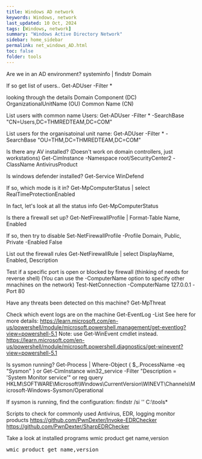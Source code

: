 ```yaml
---
title: Windows AD network
keywords: Windows, network
last_updated: 10 Oct, 2024
tags: [Windows, network] 
summary: "Windows Active Directory Network"
sidebar: home_sidebar
permalink: net_windows_AD.html
toc: false
folder: tools
---
```




Are we in an AD environment?
systeminfo | findstr Domain

If so get list of users..
Get-ADUser  -Filter *


looking through the details
Domain Component (DC)
OrganizationalUnitName (OU)
Common Name (CN)

List users with common name Users:
Get-ADUser -Filter * -SearchBase "CN=Users,DC=THMREDTEAM,DC=COM"

List users for the organisatoinal unit name:
Get-ADUser -Filter * -SearchBase "OU=THM,DC=THMREDTEAM,DC=COM"

Is there any AV installed? (Doesn't work on domain controllers, just workstations)
Get-CimInstance -Namespace root/SecurityCenter2 -ClassName AntivirusProduct

Is windows defender installed?
Get-Service WinDefend

If so, which mode is it in?
Get-MpComputerStatus | select RealTimeProtectionEnabled

In fact, let's look at all the status info
Get-MpComputerStatus

Is there a firewall set up?
Get-NetFirewallProfile | Format-Table Name, Enabled

If so, then try to disable
Set-NetFirewallProfile -Profile Domain, Public, Private -Enabled False

List out the firewall rules
Get-NetFirewallRule | select DisplayName, Enabled, Description

Test if a specific port is open or blocked by firewall (thinking of needs for reverse shell) (You can use the -ComputerName option to specify other mnachines on the network)
Test-NetConnection -ComputerName 127.0.0.1 -Port 80

Have any threats been detected on this machine?
Get-MpThreat

Check which event logs are on the machine
Get-EventLog -List
See here for more details: https://learn.microsoft.com/en-us/powershell/module/microsoft.powershell.management/get-eventlog?view=powershell-5.1
Note: use Get-WinEvent cmdlet instead.
https://learn.microsoft.com/en-us/powershell/module/microsoft.powershell.diagnostics/get-winevent?view=powershell-5.1

Is sysmon running?
Get-Process | Where-Object { $_.ProcessName -eq "Sysmon" }
or
Get-CimInstance win32_service -Filter "Description = 'System Monitor service'"
or
reg query HKLM\SOFTWARE\Microsoft\Windows\CurrentVersion\WINEVT\Channels\Microsoft-Windows-Sysmon/Operational

If sysmon is running, find the configuration:
findstr /si '<ProcessCreate onmatch="exclude">' C:\tools\*

Scripts to check for commonly used Antivirus, EDR, logging monitor products
https://github.com/PwnDexter/Invoke-EDRChecker
https://github.com/PwnDexter/SharpEDRChecker

Take a look at installed programs
wmic product get name,version

<pre class="powershell-screenshot">
wmic product get name,version
</pre>